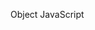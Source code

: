 
Object JavaScript

<html>
    <head>
        <meta charset="UTF-8" />
    </head>
    <script>
        const person = {
            name: "Lais",
            age: 40,
            address: {
                street: "Avenida 123",
                city: "são Paulo",

            },
        }

        console.log(person.name)
        console.log(person.age)
        console.log(
            `${person.name} tem ${person.age} anos e reside em ${person.address.city} ${person.address.street}`
        )
    </script>
</html>
